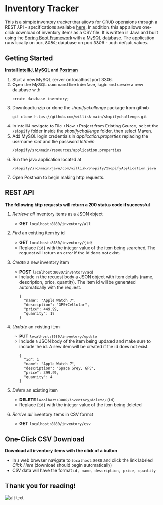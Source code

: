 # Inventory Tracker

This is a simple inventory tracker that allows for CRUD operations through a REST API - specifications available [here](https://docs.google.com/document/d/1oO6BjQaskAn294iZ34094TIVOb5-kR7jgIcRNnLzFe8/edit?usp=sharing). In addition, this app allows one-click download of inventory items as a CSV file. It is written in Java and built using the [Spring Boot Framework](https://start.spring.io/) with a MySQL database. The application runs locally on port 8080; database on port 3306 - both default values. 

## Getting Started
**Install [IntelliJ](https://www.jetbrains.com/idea/download/?fromIDE=#section=windows), [MySQL](https://dev.mysql.com/downloads/mysql/) and [Postman](https://www.postman.com/downloads/)**
   1. Start a new MySQL server on localhost port 3306.
   2. Open the MySQL command line interface, login and create a new database with
      ```
      create database inventory;
      ```
   3. Download/unzip or clone the *shopifychallenge* package from github 
      ```
      git clone https://github.com/willisk-main/shopifychallenge.git
      ```
   4. In IntelliJ navigate to File->New->Project from Existing Source, select the `/shopify` folder inside the *shopifychallenge* folder, then select Maven. 
   5. Add MySQL login credentials in *application.properties* replacing the username *root* and the password *letmein*
      ```
      /shopify/src/main/resources/application.properties
      ```
   6. Run the java application located at 
      ```
      /shopify/src/main/java/com/willisk/shopify/ShopifyApplication.java
      ```
   7. Open Postman to begin making http requests.  

## REST API
**The following http requests will return a 200 status code if successful**

1. *Retrieve all* inventory items as a JSON object
    - **GET**  ```localhost:8080/inventory/all```


2. *Find* an existing item by id
    - **GET** ```localhost:8080/inventory/{id}```
    - Replace `{id}` with the integer value of the item being searched. The request will return an error if the id does not exist.


4. *Create* a new inventory item 
    - **POST** ```localhost:8080/inventory/add```
    - Include in the request body a JSON object with item details (name, description, price, quantity). The item id will be generated automatically with the request. 
      ```
      {
        "name": "Apple Watch 7",
        "description": "GPS+Cellular",
        "price": 449.99,
        "quantity": 19
      }
      ```

3. *Update* an existing item 
    - **PUT** ```localhost:8080/inventory/update```
    - Include a JSON body of the item being updated and make sure to include the id. A new item will be created if the id does not exist.
      ```
      {
        "id": 1
        "name": "Apple Watch 7",
        "description": "Space Grey, GPS",
        "price": 399.99,
        "quantity": 4
      }    
      ```
4. *Delete* an existing item 
    - **DELETE** ```localhost:8080/inventory/delete/{id}```
    - Replace `{id}` with the integer value of the item being deleted

5. *Retrive all* inventory items in CSV format
    - **GET** ```localhost:8080/inventory/csv```

## One-Click CSV Download
**Download all inventory items with the click of a button**

- In a web browser navigate to `localhost:8080` and click the link labeled *Click Here* (download should begin automatically)
- CSV data will have the format ```id, name, description, price, quantity```
      
## Thank you for reading!
![alt text](https://cdn.shopify.com/s/files/1/0611/1605/5788/t/2/assets/shopify-internships-logo.svg?v=5409994561124683960 "Shopify Internships")
